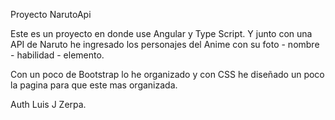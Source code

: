 Proyecto NarutoApi

Este es un proyecto en donde use Angular y Type Script. Y junto con una API de Naruto
he ingresado los personajes del Anime con su foto - nombre - habilidad - elemento.

Con un poco de Bootstrap lo he organizado y con CSS he diseñado un poco la pagina
para que este mas organizada.

Auth Luis J Zerpa.
